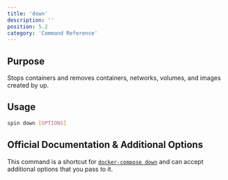 ```yaml
---
title: 'down'
description: ''
position: 5.2
category: 'Command Reference'
---
```

## Purpose
Stops containers and removes containers, networks, volumes, and images created by up.

## Usage
```bash
spin down [OPTIONS]
```
## Official Documentation & Additional Options
This command is a shortcut for [`docker-compose down`](https://docs.docker.com/compose/reference/down/) and can accept additional options that you pass to it.